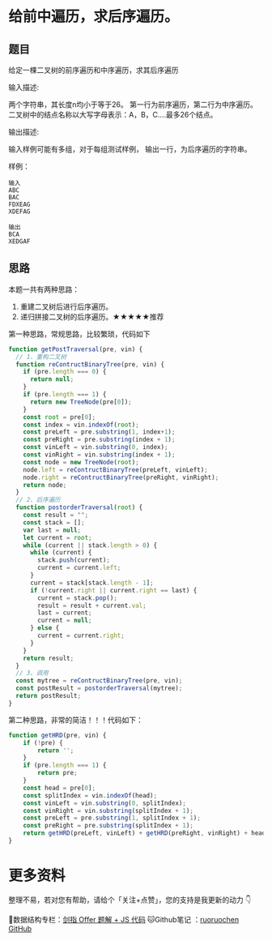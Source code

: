 # 给前中遍历，求后序遍历。

## 题目

给定一棵二叉树的前序遍历和中序遍历，求其后序遍历

输入描述:

两个字符串，其长度n均小于等于26。 第一行为前序遍历，第二行为中序遍历。 二叉树中的结点名称以大写字母表示：A，B，C....最多26个结点。

输出描述:

输入样例可能有多组，对于每组测试样例， 输出一行，为后序遍历的字符串。

样例：

```text
输入
ABC
BAC
FDXEAG
XDEFAG

输出
BCA
XEDGAF
```

## 思路

本题一共有两种思路：

1. 重建二叉树后进行后序遍历。
2. 递归拼接二叉树的后序遍历。★★★★★推荐

第一种思路，常规思路，比较繁琐，代码如下

```js
function getPostTraversal(pre, vin) {
  // 1、重构二叉树
  function reContructBinaryTree(pre, vin) {
    if (pre.length === 0) {
      return null;
    }
    if (pre.length === 1) {
      return new TreeNode(pre[0]);
    }
    const root = pre[0];
    const index = vin.indexOf(root);
    const preLeft = pre.substring(1, index+1);
    const preRight = pre.substring(index + 1);
    const vinLeft = vin.substring(0, index);
    const vinRight = vin.substring(index + 1);
    const node = new TreeNode(root);
    node.left = reContructBinaryTree(preLeft, vinLeft);
    node.right = reContructBinaryTree(preRight, vinRight);
    return node;
  }
  // 2、后序遍历
  function postorderTraversal(root) {
    const result = "";
    const stack = [];
    var last = null;
    let current = root;
    while (current || stack.length > 0) {
      while (current) {
        stack.push(current);
        current = current.left;
      }
      current = stack[stack.length - 1];
      if (!current.right || current.right == last) {
        current = stack.pop();
        result = result + current.val;
        last = current;
        current = null;
      } else {
        current = current.right;
      }
    }
    return result;
  }
  // 3、调用
  const mytree = reContructBinaryTree(pre, vin);
  const postResult = postorderTraversal(mytree);
  return postResult;
}
```

第二种思路，非常的简洁！！！代码如下：

```js
function getHRD(pre, vin) {
    if (!pre) {
        return '';
    }
    if (pre.length === 1) {
        return pre;
    }
    const head = pre[0];
    const splitIndex = vin.indexOf(head);
    const vinLeft = vin.substring(0, splitIndex);
    const vinRight = vin.substring(splitIndex + 1);
    const preLeft = pre.substring(1, splitIndex + 1);
    const preRight = pre.substring(splitIndex + 1);
    return getHRD(preLeft, vinLeft) + getHRD(preRight, vinRight) + head;
}
```

# 更多资料

整理不易，若对您有帮助，请给个「关注+点赞」，您的支持是我更新的动力 👇

📖数据结构专栏：[剑指 Offer 题解 + JS 代码](https://blog.csdn.net/weixin_43786756/category_10716516.html) 
🐱Github笔记 ：[ruoruochen GitHub](https://github.com/ruoruochen/front-end-note)